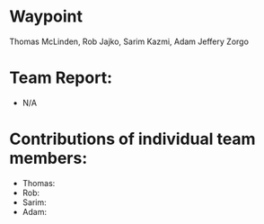 # Waypoint
Thomas McLinden, Rob Jajko, Sarim Kazmi, Adam Jeffery Zorgo

# Team Report:
- N/A

# Contributions of individual team members:
- Thomas:
- Rob:
- Sarim:
- Adam: